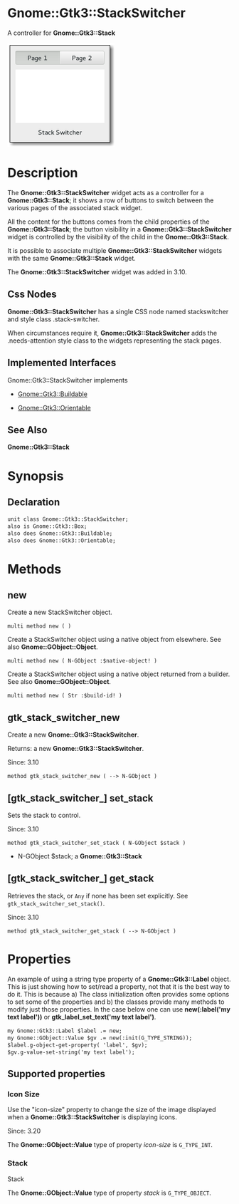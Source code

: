 Gnome::Gtk3::StackSwitcher
==========================

A controller for **Gnome::Gtk3::Stack**

![](images/stackswitcher.png)

Description
===========

The **Gnome::Gtk3::StackSwitcher** widget acts as a controller for a **Gnome::Gtk3::Stack**; it shows a row of buttons to switch between the various pages of the associated stack widget.

All the content for the buttons comes from the child properties of the **Gnome::Gtk3::Stack**; the button visibility in a **Gnome::Gtk3::StackSwitcher** widget is controlled by the visibility of the child in the **Gnome::Gtk3::Stack**.

It is possible to associate multiple **Gnome::Gtk3::StackSwitcher** widgets with the same **Gnome::Gtk3::Stack** widget.

The **Gnome::Gtk3::StackSwitcher** widget was added in 3.10.

Css Nodes
---------

**Gnome::Gtk3::StackSwitcher** has a single CSS node named stackswitcher and style class .stack-switcher.

When circumstances require it, **Gnome::Gtk3::StackSwitcher** adds the .needs-attention style class to the widgets representing the stack pages.

Implemented Interfaces
----------------------

Gnome::Gtk3::StackSwitcher implements

  * [Gnome::Gtk3::Buildable](Buildable.html)

  * [Gnome::Gtk3::Orientable](Orientable.html)

See Also
--------

**Gnome::Gtk3::Stack**

Synopsis
========

Declaration
-----------

    unit class Gnome::Gtk3::StackSwitcher;
    also is Gnome::Gtk3::Box;
    also does Gnome::Gtk3::Buildable;
    also does Gnome::Gtk3::Orientable;

Methods
=======

new
---

Create a new StackSwitcher object.

    multi method new ( )

Create a StackSwitcher object using a native object from elsewhere. See also **Gnome::GObject::Object**.

    multi method new ( N-GObject :$native-object! )

Create a StackSwitcher object using a native object returned from a builder. See also **Gnome::GObject::Object**.

    multi method new ( Str :$build-id! )

gtk_stack_switcher_new
----------------------

Create a new **Gnome::Gtk3::StackSwitcher**.

Returns: a new **Gnome::Gtk3::StackSwitcher**.

Since: 3.10

    method gtk_stack_switcher_new ( --> N-GObject )

[gtk_stack_switcher_] set_stack
-------------------------------

Sets the stack to control.

Since: 3.10

    method gtk_stack_switcher_set_stack ( N-GObject $stack )

  * N-GObject $stack; a **Gnome::Gtk3::Stack**

[gtk_stack_switcher_] get_stack
-------------------------------

Retrieves the stack, or `Any` if none has been set explicitly. See `gtk_stack_switcher_set_stack()`.

Since: 3.10

    method gtk_stack_switcher_get_stack ( --> N-GObject )

Properties
==========

An example of using a string type property of a **Gnome::Gtk3::Label** object. This is just showing how to set/read a property, not that it is the best way to do it. This is because a) The class initialization often provides some options to set some of the properties and b) the classes provide many methods to modify just those properties. In the case below one can use **new(:label('my text label'))** or **gtk_label_set_text('my text label')**.

    my Gnome::Gtk3::Label $label .= new;
    my Gnome::GObject::Value $gv .= new(:init(G_TYPE_STRING));
    $label.g-object-get-property( 'label', $gv);
    $gv.g-value-set-string('my text label');

Supported properties
--------------------

### Icon Size

Use the "icon-size" property to change the size of the image displayed when a **Gnome::Gtk3::StackSwitcher** is displaying icons.

Since: 3.20

The **Gnome::GObject::Value** type of property *icon-size* is `G_TYPE_INT`.

### Stack

Stack

The **Gnome::GObject::Value** type of property *stack* is `G_TYPE_OBJECT`.


